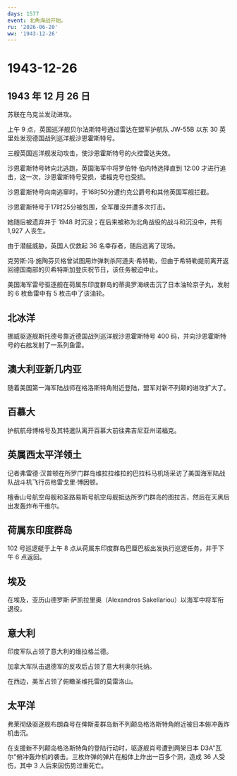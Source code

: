 ```yaml
---
days: 1577
event: 北角海战开始。
ru: '2026-06-20'
ww: '1943-12-26'
---
```


# 1943-12-26

## 1943 年 12 月 26 日

苏联在乌克兰发动进攻。

上午 9 点，英国巡洋舰贝尔法斯特号通过雷达在盟军护航队 JW-55B 以东 30
英里处发现德国战列巡洋舰沙恩霍斯特号。

三艘英国巡洋舰发动攻击，使沙恩霍斯特号的火控雷达失效。

沙恩霍斯特号转向北逃跑，英国海军中将罗伯特·伯内特选择直到 12:00
才进行追击，这一次，沙恩霍斯特号受损，诺福克号也受损。

沙恩霍斯特号向南逃窜时，于16时50分遭约克公爵号和其他英国军舰拦截。

沙恩霍斯特号于17时25分被包围，全军覆没并遭多次打击。

她随后被遗弃并于 1948 时沉没；在后来被称为北角战役的战斗和沉没中，共有
1,927 人丧生。

由于潜艇威胁，英国人仅救起 36 名幸存者，随后逃离了现场。

克劳斯·冯·施陶芬贝格曾试图用炸弹刺杀阿道夫·希特勒，但由于希特勒提前离开返回德国南部的贝希特斯加登庆祝节日，该任务被迫中止。

美国海军雷号驱逐舰在荷属东印度群岛的蒂奥罗海峡击沉了日本油轮京子丸，发射的
6 枚鱼雷中有 5 枚击中了该油轮。

## 北冰洋

挪威驱逐舰斯托德号靠近德国战列巡洋舰沙恩霍斯特号 400
码，并向沙恩霍斯特号的右舷发射了一系列鱼雷。

## 澳大利亚新几内亚

随着美国第一海军陆战师在格洛斯特角附近登陆，盟军对新不列颠的进攻扩大了。

## 百慕大

护航航母博格号及其特遣队离开百慕大前往弗吉尼亚州诺福克。

## 英属西太平洋领土

记者弗雷德·汉普顿在所罗门群岛维拉拉维拉的巴拉科马机场采访了美国海军陆战队战斗机飞行员格雷戈里·博因顿。

檀香山号航空母舰和圣路易斯号航空母舰抵达所罗门群岛的图拉吉，然后在天黑后出发轰炸布干维尔。

## 荷属东印度群岛

102 号巡逻艇于上午 8
点从荷属东印度群岛巴厘巴板出发执行巡逻任务，并于下午 6 点返回。

## 埃及

在埃及，亚历山德罗斯·萨凯拉里奥（Alexandros
Sakellariou）以海军中将军衔退役。

## 意大利

印度军队占领了意大利的维拉格兰德。

加拿大军队击退德军的反攻后占领了意大利奥尔托纳。

在西边，美军占领了俯瞰圣维托雷的莫雷洛山。

## 太平洋

弗莱彻级驱逐舰布朗森号在俾斯麦群岛新不列颠岛格洛斯特角附近被日本俯冲轰炸机击沉。

在支援新不列颠岛格洛斯特角的登陆行动时，驱逐舰肖号遭到两架日本
D3A"瓦尔"俯冲轰炸机的袭击。三枚炸弹的弹片在船体上炸出一百多个洞，造成 36
人受伤，其中 3 人后来因伤势过重死亡。